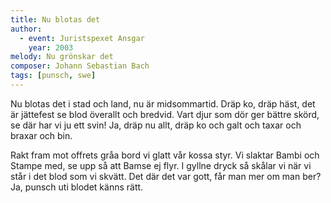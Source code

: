 ```yaml
---
title: Nu blotas det
author:
  - event: Juristspexet Ansgar
    year: 2003
melody: Nu grönskar det
composer: Johann Sebastian Bach
tags: [punsch, swe]
---
```


Nu blotas det i stad och land,
nu är midsommartid.
Dräp ko, dräp häst, det är jättefest
se blod överallt och bredvid.
Vart djur som dör ger bättre skörd,
se där har vi ju ett svin!
Ja, dräp nu allt, dräp ko och galt
och taxar och braxar och bin.

Rakt fram mot offrets gråa bord
vi glatt vår kossa styr.
Vi slaktar Bambi och Stampe med,
se upp så att Bamse ej flyr.
I gyllne dryck så skålar vi
när vi står i det blod som vi skvätt.
Det där det var gott, får man mer om man ber?
Ja, punsch uti blodet känns rätt.
